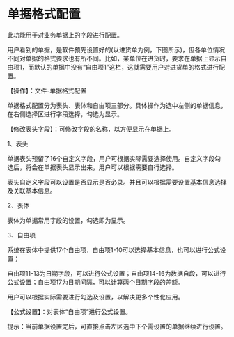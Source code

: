 # 单据格式配置
此功能用于对业务单据上的字段进行配置。

用户看到的单据，是软件预先设置好的(以进货单为例，下图所示)，但各单位情况不同对单据的格式要求也有所不同。比如，某单位在进货时，要求在单据上显示自由项1，而默认的单据中没有“自由项1”这栏，这就需要用户对进货单的格式进行配置。

【操作】：文件-单据格式配置

单据格式配置分为表头、表体和自由项三部分。具体操作为选中左侧的单据信息，在右侧选择区进行字段选择，勾选为显示。

【修改表头字段】：可修改字段的名称，以方便显示在单据上。

1、表头

单据表头预留了16个自定义字段，用户可根据实际需要选择使用。自定义字段勾选后，将会在单据表头显示出来，用户可以根据需要自行选择。

表头自定义字段可以设置是否显示是否必录。并且可以根据需要设置基本信息选择及关联基本信息。

2、表体

表体为单据常用字段的设置，勾选即为显示。

3、自由项

系统在表体中提供17个自由项，自由项1-10可以选择基本信息，也可以进行公式设置；

自由项11-13为日期字段，可以进行公式设置；自由项14-16为数据自段，可以进行公式设置；自由项17为日期间隔，可以计算两个日期字段的差额。

用户可以根据实际需要进行勾选及设置，以解决更多个性化应用。

【公式设置】：对表体“自由项”进行公式设置。

提示：当前单据设置完后，可直接点击左区选中下个需设置的单据继续进行设置。
